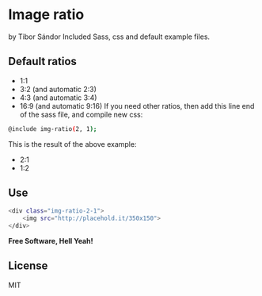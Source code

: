 # Image ratio
by Tibor Sándor
Included Sass, css and default example files.
## Default ratios
- 1:1
- 3:2 (and automatic 2:3)
- 4:3 (and automatic 3:4)
- 16:9 (and automatic 9:16)
If you need other ratios, then add this line end of the sass file, and compile new css:
```sh
@include img-ratio(2, 1);
```
This is the result of the above example:
- 2:1
- 1:2
## Use
```sh
<div class="img-ratio-2-1">
    <img src="http://placehold.it/350x150">
</div>
```
**Free Software, Hell Yeah!**
## License
MIT
